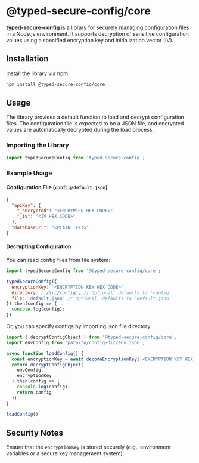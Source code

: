 @typed-secure-config/core
===

**typed-secure-config** is a library for securely managing configuration files in a Node.js environment. It supports decryption of sensitive configuration values using a specified encryption key and initialization vector (IV).

## Installation

Install the library via npm:

```bash
npm install @typed-secure-config/core
```

## Usage

The library provides a default function to load and decrypt configuration files. The configuration file is expected to be a JSON file, and encrypted values are automatically decrypted during the load process.

### Importing the Library

```javascript
import typedSecureConfig from 'typed-secure-config';
```

### Example Usage

#### Configuration File (`config/default.json`)

```json
{
  "apiKey": {
    "_encrypted": "<ENCRYPTED HEX CODE>",
    "_iv": "<IV HEX CODE>"
  },
  "databaseUrl": "<PLAIN TEXT>"
}
```

#### Decrypting Configuration

You can read config files from file system:

```javascript
import typedSecureConfig from '@typed-secure-config/core';

typedSecureConfig({
  encryptionKey: '<ENCRYPTION KEY HEX CODE>',
  directory: './src/config', // Optional, defaults to 'config'
  file: 'default.json' // Optional, defaults to 'default.json'
}).then(config => {
  console.log(config);
})
```

Or, you can specify configs by importing json file directory.

```javascript
import { decryptConfigObject } from '@typed-secure-config/core';
import envConfig from 'path/to/config-dir/env.json';

async function loadConfig() {
  const encryptionKey = await decodeEncryptionKey('<ENCRYPTION KEY HEX CODE>')
  return decryptConfigObject(
    envConfig,
    encryptionKey
  ).then(config => {
    console.log(config);
    return config
  })
}

loadConfig()
```

## Security Notes

Ensure that the `encryptionKey` is stored securely (e.g., environment variables or a secure key management system).
